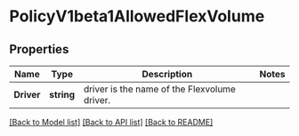 # PolicyV1beta1AllowedFlexVolume

## Properties
Name | Type | Description | Notes
------------ | ------------- | ------------- | -------------
**Driver** | **string** | driver is the name of the Flexvolume driver. | 

[[Back to Model list]](../README.md#documentation-for-models) [[Back to API list]](../README.md#documentation-for-api-endpoints) [[Back to README]](../README.md)


